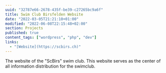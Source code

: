 ```yaml
---
uuid: "32787e66-2678-435f-be39-c27265bc9a6f"
title: Swim Club Birsfelden Website
date: "2022-03-05T21:21:10+01:00"
modified: "2022-06-08T22:15:48+02:00"
section: Projects
published: true
content_tags: ["wordpress", "php", "dev"]
links:
  - "[Website](https://scbirs.ch)"
---
```


The website of the "ScBirs" swim club. This website serves as the center of all information distribution for the swimclub.
